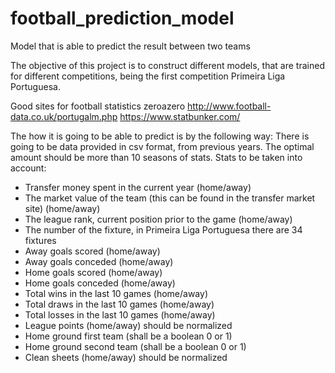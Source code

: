 # football_prediction_model
Model that is able to predict the result between two teams

The objective of this project is to construct different models, that are trained for different competitions,
being the first competition Primeira Liga Portuguesa.

Good sites for football statistics
zeroazero
http://www.football-data.co.uk/portugalm.php
https://www.statbunker.com/

The how it is going to be able to predict is by the following way:
There is going to be data provided in csv format, from previous years. The optimal amount should be more than 10 seasons of stats.
Stats to be taken into account:
* Transfer money spent in the current year (home/away)
* The market value of the team (this can be found in the transfer market site) (home/away)
* The league rank, current position prior to the game (home/away)
* The number of the fixture, in Primeira Liga Portuguesa there are 34 fixtures
* Away goals scored (home/away)
* Away goals conceded (home/away)
* Home goals scored (home/away)
* Home goals conceded (home/away)
* Total wins in the last 10 games (home/away)
* Total draws in the last 10 games (home/away)
* Total losses in the last 10 games (home/away)
* League points (home/away) should be normalized
* Home ground first team (shall be a boolean 0 or 1)
* Home ground second team (shall be a boolean 0 or 1)
* Clean sheets (home/away) should be normalized
